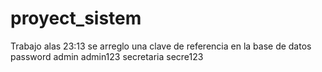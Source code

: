 # proyect_sistem
Trabajo
alas 23:13 se arreglo una clave de referencia en la base de datos
password admin admin123
secretaria secre123


